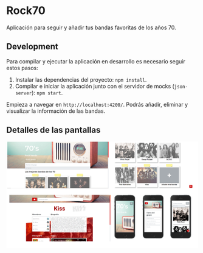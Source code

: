 # Rock70

Aplicación para seguir y añadir tus bandas favoritas de los años 70.

## Development

Para compilar y ejecutar la aplicación en desarrollo es necesario seguir estos pasos:

1. Instalar las dependencias del proyecto: `npm install`.
2. Compilar e iniciar la aplicación junto con el servidor de mocks (`json-server`): `npm start`.

Empieza a navegar en `http://localhost:4200/`. Podrás añadir, eliminar y visualizar la información de las bandas.

## Detalles de las pantallas

![Screenshot](captura.png) 

